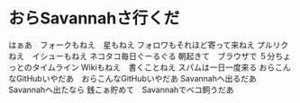 おらSavannahさ行くだ
==================

はぁあ　フォークもねえ　星もねえ
フォロワもそれほど寄って来ねえ
プルリクねえ　イシューもねえ
ネコタコ毎日ぐーるぐる
朝起きて　ブラウザで
５分ちょっとのタイムライン
Wikiもねえ　書くことねえ
スパムは一日一度来る
おらこんなGitHubいやだあ　おらこんなGitHubいやだあ
Savannahへ出るだあ　Savannahへ出たなら
銭こぁ貯めて　Savannahでベコ飼うだあ
